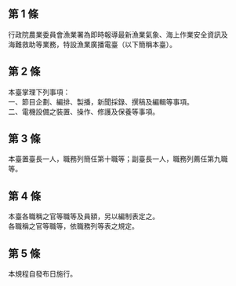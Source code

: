 第 1 條
-------
行政院農業委員會漁業署為即時報導最新漁業氣象、海上作業安全資訊及  
海難救助等業務，特設漁業廣播電臺（以下簡稱本臺）。

第 2 條
-------
本臺掌理下列事項：  
一、節目企劃、編排、製播，新聞採錄、撰稿及編輯等事項。  
二、電機設備之裝置、操作、修護及保養等事項。

第 3 條
-------
本臺置臺長一人，職務列簡任第十職等；副臺長一人，職務列薦任第九職  
等。

第 4 條
-------
本臺各職稱之官等職等及員額，另以編制表定之。  
各職稱之官等職等，依職務列等表之規定。

第 5 條
-------
本規程自發布日施行。

